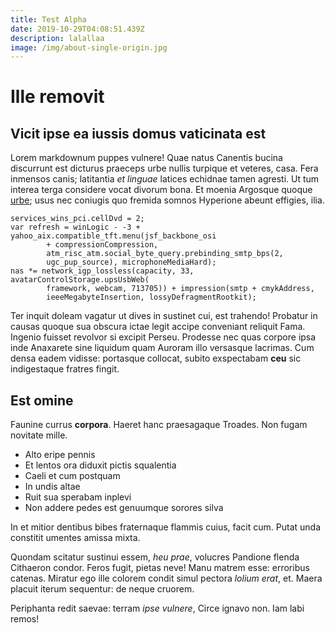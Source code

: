 ```yaml
---
title: Test Alpha
date: 2019-10-29T04:08:51.439Z
description: lalallaa
image: /img/about-single-origin.jpg
---
```


# Ille removit

## Vicit ipse ea iussis domus vaticinata est

Lorem markdownum puppes vulnere! Quae natus Canentis bucina discurrunt est
dicturus praeceps urbe nullis turpique et veteres, casa. Fera inmensos canis;
latitantia *et linguae* latices echidnae tamen agresti. Ut tum interea terga
considere vocat divorum bona. Et moenia Argosque quoque
[urbe](http://www.armentaaltaria.net/per); usus nec coniugis quo fremida somnos
Hyperione abeunt effigies, ilia.

    services_wins_pci.cellDvd = 2;
    var refresh = winLogic - -3 + yahoo_aix.compatible_tft.menu(jsf_backbone_osi
            + compressionCompression,
            atm_risc_atm.social_byte_query.prebinding_smtp_bps(2,
            ugc_pup_source), microphoneMediaHard);
    nas *= network_igp_lossless(capacity, 33, avatarControlStorage.upsUsbWeb(
            framework, webcam, 713705)) + impression(smtp + cmykAddress,
            ieeeMegabyteInsertion, lossyDefragmentRootkit);

Ter inquit doleam vagatur ut dives in sustinet cui, est trahendo! Probatur in
causas quoque sua obscura ictae legit accipe conveniant reliquit Fama. Ingenio
fuisset revolvor si excipit Perseu. Prodesse nec quas corpore ipsa inde
Anaxarete sine liquidum quam Auroram illo versasque lacrimas. Cum densa eadem
vidisse: portasque collocat, subito exspectabam **ceu** sic indigestaque fratres
fingit.

## Est omine

Faunine currus **corpora**. Haeret hanc praesagaque Troades. Non fugam novitate
mille.

- Alto eripe pennis
- Et lentos ora diduxit pictis squalentia
- Caeli et cum postquam
- In undis altae
- Ruit sua sperabam inplevi
- Non addere pedes est genuumque sorores silva

In et mitior dentibus bibes fraternaque flammis cuius, facit cum. Putat unda
constitit umentes amissa mixta.

Quondam scitatur sustinui essem, *heu prae*, volucres Pandione flenda Cithaeron
condor. Feros fugit, pietas neve! Manu matrem esse: erroribus catenas. Miratur
ego ille colorem condit simul pectora *lolium erat*, et. Maera placuit iterum
sequentur: de neque cruorem.

Periphanta redit saevae: terram *ipse vulnere*, Circe ignavo non. Iam labi
remos!
